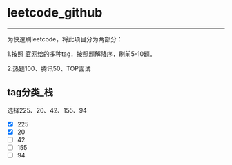# leetcode_github

---

为快速刷leetcode，将此项目分为两部分：

 1.按照 [官网](https://leetcode-cn.com/problemset/all/)给的多种tag，按照题解降序，刷前5-10题。

 2.热题100、腾讯50、TOP面试

## tag分类_栈
选择225、20、42、155、94

 - [x] 225
 - [x] 20
 - [ ] 42
 - [ ] 155
 - [ ] 94